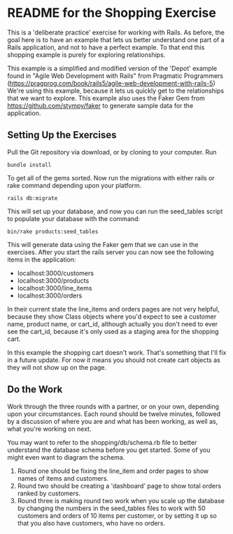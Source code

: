 # README for the Shopping Exercise #

This is a 'deliberate practice' exercise for working with Rails. As before, the goal here is to have an example that lets us better understand one part of a Rails application, and not to have a perfect example. To that end this shopping example is purely for exploring relationships.

This example is a simplified and modified version of the 'Depot' example found in "Agile Web Development with Rails" from Pragmatic Programmers (https://pragprog.com/book/rails5/agile-web-development-with-rails-5) We're using this example, because it lets us quickly get to the relationships that we want to explore. This example also uses the Faker Gem from https://github.com/stympy/faker to generate sample data for the application.

## Setting Up the Exercises ##

Pull the Git repository via download, or by cloning to your computer. Run

    bundle install

To get all of the gems sorted. Now run the migrations with either rails or rake command depending upon your platform.

    rails db:migrate

This will set up your database, and now you can run the seed_tables script to populate your database with the command:

    bin/rake products:seed_tables

This will generate data using the Faker gem that we can use in the exercises.
After you start the rails server you can now see the following items in the application:
* localhost:3000/customers
* localhost:3000/products
* localhost:3000/line_items
* localhost:3000/orders

In their current state the line_items and orders pages are not very helpful, because they show Class objects where you'd expect to see a customer name, product name, or cart_id, although actually you don't need to ever see the cart_id, because it's only used as a staging area for the shopping cart.

In this example the shopping cart doesn't work. That's something that I'll fix in a future update. For now it means you should not create cart objects as they will not show up on the page.

## Do the Work ##

Work through the three rounds with a partner, or on your own, depending upon your circumstances. Each round should be twelve minutes, followed by a discussion of where you are and what has been working, as well as, what you're working on next.

You may want to refer to the shopping/db/schema.rb file to better understand the database schema before you get started. Some of you might even want to diagram the schema.

1. Round one should be fixing the line_item and order pages to show names of items and customers.
2. Round two should be creating a 'dashboard' page to show total orders ranked by customers.
3. Round three is making round two work when you scale up the database by changing the numbers in the seed_tables files to work with 50 customers and orders of 10 items per customer, or by setting it up so that you also have customers, who have no orders.
